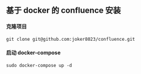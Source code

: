 ## 基于 docker 的 confluence 安装

#### 克隆项目

```
git clone git@github.com:joker8023/confluence.git
```

#### 启动 docker-compose

```
sudo docker-compose up -d
```
